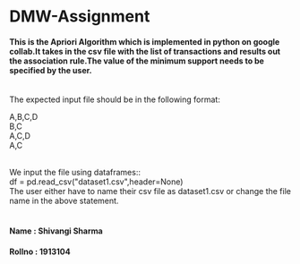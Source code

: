 # DMW-Assignment
<h4>This is the Apriori Algorithm which is implemented in python on google collab.It takes in the csv file with the list of transactions and results out the association rule.The value of the minimum support needs to be specified by the user.</h4>
<br>
The expected input file should be in the following format:

A,B,C,D <br/>
B,C<br/>
A,C,D<br/>
A,C<br/>

<br/>
We input the file using dataframes::<br/>
df = pd.read_csv("dataset1.csv",header=None)<br/>
The user either have to name their csv file as dataset1.csv or change the file name in the above statement.<br/>

<br/>
<h4>Name : Shivangi Sharma</h4>
<h4>Rollno : 1913104</h4>




